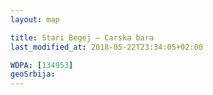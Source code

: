 ```yaml
---
layout: map

title: Stari Begej – Carska bara
last_modified_at: 2018-05-22T23:34:05+02:00

WDPA: [134953]
geoSrbija:
---
```

